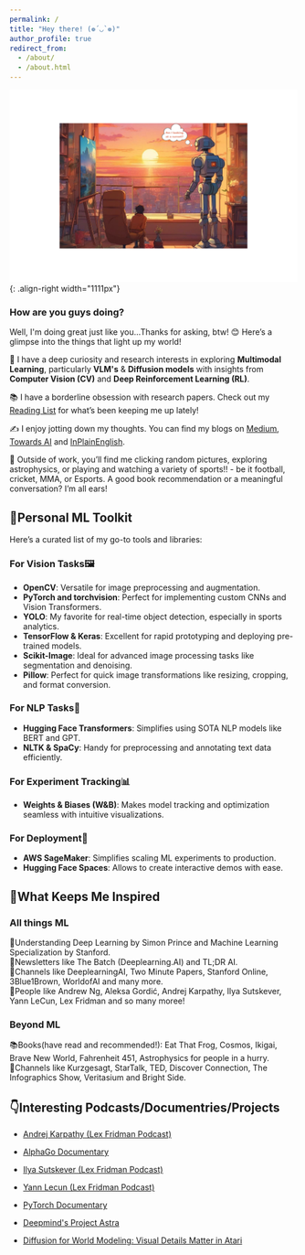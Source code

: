 ```yaml
---
permalink: /
title: "Hey there! (❁´◡`❁)"
author_profile: true
redirect_from: 
  - /about/
  - /about.html
---
```

![multimodality](robot.png){: .align-right width="1111px"}

### How are you guys doing?
Well, I'm doing great just like you...Thanks for asking, btw! 😊 Here’s a glimpse into the things that light up my world!

🤖 I have a deep curiosity and research interests in exploring **Multimodal Learning**, particularly **VLM's** & **Diffusion models** with insights from **Computer Vision (CV)** and **Deep Reinforcement Learning (RL)**.

📚 I have a borderline obsession with research papers. Check out my [Reading List](https://huggingface.co/collections/thubZ9/my-reading-list-677bbae8877a0efbab57392f) for what’s been keeping me up lately!

✍️ I enjoy jotting down my thoughts. You can find my blogs on [Medium](https://medium.com/@thube09), [Towards AI](https://pub.towardsai.net/) and [InPlainEnglish](https://plainenglish.io/author/yash-thube).

🌿 Outside of work, you’ll find me clicking random pictures, exploring astrophysics, or playing and watching a variety of sports!! - be it football, cricket, MMA, or Esports. A good book recommendation or a meaningful conversation? I’m all ears!

## 🔧Personal ML Toolkit
 Here’s a curated list of my go-to tools and libraries:
### **For Vision Tasks🖼️**
- **OpenCV**: Versatile for image preprocessing and augmentation.   
- **PyTorch and torchvision**: Perfect for implementing custom CNNs and Vision Transformers.  
- **YOLO**: My favorite for real-time object detection, especially in sports analytics.  
- **TensorFlow & Keras**: Excellent for rapid prototyping and deploying pre-trained models.  
- **Scikit-Image**: Ideal for advanced image processing tasks like segmentation and denoising.  
- **Pillow**: Perfect for quick image transformations like resizing, cropping, and format conversion.

### **For NLP Tasks📝**
- **Hugging Face Transformers**: Simplifies using SOTA NLP models like BERT and GPT.  
- **NLTK & SpaCy**: Handy for preprocessing and annotating text data efficiently.

### **For Experiment Tracking📊**
- **Weights & Biases (W&B)**: Makes model tracking and optimization seamless with intuitive visualizations.

### **For Deployment🚀**  
- **AWS SageMaker**: Simplifies scaling ML experiments to production.    
- **Hugging Face Spaces**: Allows to create interactive demos with ease.

## 🤔What Keeps Me Inspired

### **All things ML**
📖Understanding Deep Learning by Simon Prince and Machine Learning Specialization by Stanford.  
📰Newsletters like The Batch (Deeplearning.AI) and TL;DR AI.  
🎥Channels like DeeplearningAI, Two Minute Papers, Stanford Online, 3Blue1Brown, WorldofAI and many more.  
🌟People like Andrew Ng, Aleksa Gordić, Andrej Karpathy, Ilya Sutskever, Yann LeCun, Lex Fridman and so many moree!

### **Beyond ML**
📚Books(have read and recommended!): Eat That Frog, Cosmos, Ikigai, Brave New World, Fahrenheit 451, Astrophysics for people in a hurry.   
🎥Channels like Kurzgesagt, StarTalk, TED, Discover Connection, The Infographics Show, Veritasium and Bright Side.  

## 👇Interesting Podcasts/Documentries/Projects

- [Andrej Karpathy (Lex Fridman Podcast)](https://youtu.be/cdiD-9MMpb0?si=1PtizFt-uvhkE9o-)

- [AlphaGo Documentary](https://youtu.be/WXuK6gekU1Y?si=DqVB_ogiDWzB_wLA)

- [Ilya Sutskever (Lex Fridman Podcast)](https://youtu.be/13CZPWmke6A?si=A9eFIilC--d4eWWn)

- [Yann Lecun (Lex Fridman Podcast)](https://youtu.be/5t1vTLU7s40?si=jeSK8GB-ffm6yvzY)

- [PyTorch Documentary](https://youtu.be/rgP_LBtaUEc?si=VzII-WzJGbvncgyX)

- [Deepmind's Project Astra](https://deepmind.google/technologies/project-astra/)

- [Diffusion for World Modeling:
Visual Details Matter in Atari](https://diamond-wm.github.io/)




  
